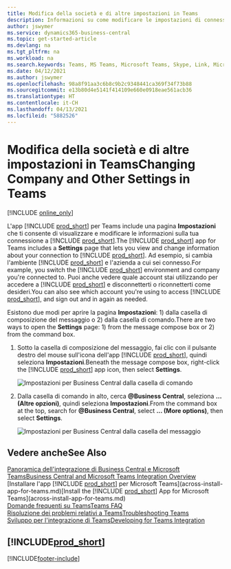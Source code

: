 ```yaml
---
title: Modifica della società e di altre impostazioni in Teams
description: Informazioni su come modificare le impostazioni di connessione di Business Central da Microsoft Teams.
author: jswymer
ms.service: dynamics365-business-central
ms.topic: get-started-article
ms.devlang: na
ms.tgt_pltfrm: na
ms.workload: na
ms.search.keywords: Teams, MS Teams, Microsoft Teams, Skype, Link, Microsoft 365, settings, search
ms.date: 04/12/2021
ms.author: jswymer
ms.openlocfilehash: 98a8f91aa3c6b8c9b2c9348441ca369f34f73b88
ms.sourcegitcommit: e13b80d4e5141f414109e660e0918eae561acb36
ms.translationtype: HT
ms.contentlocale: it-CH
ms.lasthandoff: 04/13/2021
ms.locfileid: "5882526"
---
```

# <a name="changing-company-and-other-settings-in-teams"></a><span data-ttu-id="0aac6-103">Modifica della società e di altre impostazioni in Teams</span><span class="sxs-lookup"><span data-stu-id="0aac6-103">Changing Company and Other Settings in Teams</span></span>

[!INCLUDE [online_only](includes/online_only.md)]

<span data-ttu-id="0aac6-104">L'app [!INCLUDE [prod_short](includes/prod_short.md)] per Teams include una pagina **Impostazioni** che ti consente di visualizzare e modificare le informazioni sulla tua connessione a [!INCLUDE [prod_short](includes/prod_short.md)].</span><span class="sxs-lookup"><span data-stu-id="0aac6-104">The [!INCLUDE [prod_short](includes/prod_short.md)] app for Teams includes a **Settings** page that lets you view and change information about your connection to [!INCLUDE [prod_short](includes/prod_short.md)].</span></span> <span data-ttu-id="0aac6-105">Ad esempio, si cambia l'ambiente [!INCLUDE [prod_short](includes/prod_short.md)] e l'azienda a cui sei connesso.</span><span class="sxs-lookup"><span data-stu-id="0aac6-105">For example, you switch the [!INCLUDE [prod_short](includes/prod_short.md)] environment and company you're connected to.</span></span> <span data-ttu-id="0aac6-106">Puoi anche vedere quale account stai utilizzando per accedere a [!INCLUDE [prod_short](includes/prod_short.md)] e disconnetterti o riconnetterti come desideri.</span><span class="sxs-lookup"><span data-stu-id="0aac6-106">You can also see which account you're using to access [!INCLUDE [prod_short](includes/prod_short.md)], and sign out and in again as needed.</span></span>

<span data-ttu-id="0aac6-107">Esistono due modi per aprire la pagina **Impostazioni**: 1) dalla casella di composizione del messaggio o 2) dalla casella di comando.</span><span class="sxs-lookup"><span data-stu-id="0aac6-107">There are two ways to open the **Settings** page: 1) from the message compose box or 2) from the command box.</span></span>

1. <span data-ttu-id="0aac6-108">Sotto la casella di composizione del messaggio, fai clic con il pulsante destro del mouse sull'icona dell'app [!INCLUDE [prod_short](includes/prod_short.md)], quindi seleziona **Impostazioni**.</span><span class="sxs-lookup"><span data-stu-id="0aac6-108">Beneath the message compose box, right-click the [!INCLUDE [prod_short](includes/prod_short.md)] app icon, then select **Settings**.</span></span>

    ![Impostazioni per Business Central dalla casella di comando](media/teams-settings-message-box.png)

2. <span data-ttu-id="0aac6-110">Dalla casella di comando in alto, cerca **@Business Central**, seleziona **... (Altre opzioni)**, quindi seleziona **Impostazioni**.</span><span class="sxs-lookup"><span data-stu-id="0aac6-110">From the command box at the top, search for **@Business Central**, select **... (More options)**, then select **Settings**.</span></span>

   ![Impostazioni per Business Central dalla casella del messaggio](media/teams-settings-command-box.png)

## <a name="see-also"></a><span data-ttu-id="0aac6-112">Vedere anche</span><span class="sxs-lookup"><span data-stu-id="0aac6-112">See Also</span></span>

[<span data-ttu-id="0aac6-113">Panoramica dell'integrazione di Business Central e Microsoft Teams</span><span class="sxs-lookup"><span data-stu-id="0aac6-113">Business Central and Microsoft Teams Integration Overview</span></span>](across-teams-overview.md)  
<span data-ttu-id="0aac6-114">[Installare l'app [!INCLUDE [prod_short](includes/prod_short.md)] per Microsoft Teams](across-install-app-for-teams.md)</span><span class="sxs-lookup"><span data-stu-id="0aac6-114">[Install the [!INCLUDE [prod_short](includes/prod_short.md)] App for Microsoft Teams](across-install-app-for-teams.md)</span></span>  
[<span data-ttu-id="0aac6-115">Domande frequenti su Teams</span><span class="sxs-lookup"><span data-stu-id="0aac6-115">Teams FAQ</span></span>](teams-faq.md)  
[<span data-ttu-id="0aac6-116">Risoluzione dei problemi relativi a Teams</span><span class="sxs-lookup"><span data-stu-id="0aac6-116">Troubleshooting Teams</span></span>](admin-teams-troubleshooting.md)  
[<span data-ttu-id="0aac6-117">Sviluppo per l'integrazione di Teams</span><span class="sxs-lookup"><span data-stu-id="0aac6-117">Developing for Teams Integration</span></span>](/dynamics365/business-central/dev-itpro/developer/devenv-develop-for-teams)  

## [!INCLUDE[prod_short](includes/free_trial_md.md)]  


[!INCLUDE[footer-include](includes/footer-banner.md)]